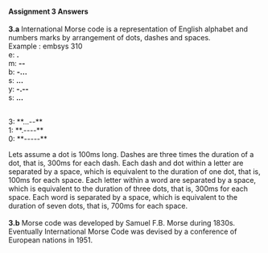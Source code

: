 #### Assignment 3 Answers
**3.a** International Morse code is a representation of English alphabet and numbers marks by arrangement of dots, dashes and spaces. <br/>
Example : embsys 310 <br/>
e: **.** <br/>
m: **--** <br/>
b: **-...** <br/>
s: **...** <br/>
y: **-.--** <br/>
s: **...** <br/>

<br/>
3: **...--** <br/>
1: **.----** <br/>
0: **-----** <br/>

Lets assume a dot is 100ms long. Dashes are three times the duration of a dot, that is, 300ms for each dash. Each dash and dot within a letter are separated by a space, which is equivalent to the duration of one dot, that is, 100ms for each space. Each letter within a word are separated by a space, which is equivalent to the duration of three dots, that is, 300ms for each space. Each word is separated by a space, which is equivalent to the duration of seven dots, that is, 700ms for each space.
<br/><br/>
**3.b** Morse code was developed by Samuel F.B. Morse during 1830s. Eventually International Morse Code was devised by a conference of European nations in 1951.
<br/><br/>
